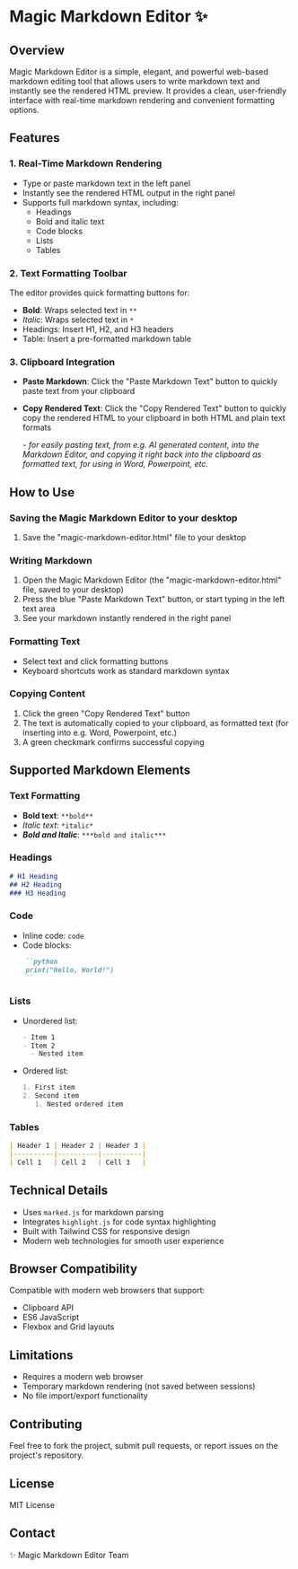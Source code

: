 # Magic Markdown Editor ✨

## Overview

Magic Markdown Editor is a simple, elegant, and powerful web-based markdown editing tool that allows users to write markdown text and instantly see the rendered HTML preview. It provides a clean, user-friendly interface with real-time markdown rendering and convenient formatting options.

## Features

### 1. Real-Time Markdown Rendering
- Type or paste markdown text in the left panel
- Instantly see the rendered HTML output in the right panel
- Supports full markdown syntax, including:
  - Headings
  - Bold and italic text
  - Code blocks
  - Lists
  - Tables

### 2. Text Formatting Toolbar
The editor provides quick formatting buttons for:
- **Bold**: Wraps selected text in `**`
- *Italic*: Wraps selected text in `*`
- Headings: Insert H1, H2, and H3 headers
- Table: Insert a pre-formatted markdown table

### 3. Clipboard Integration
- **Paste Markdown**: Click the "Paste Markdown Text" button to quickly paste text from your clipboard
- **Copy Rendered Text**: Click the "Copy Rendered Text" button to quickly copy the rendered HTML to your clipboard in both HTML and plain text formats

  *- for easily pasting text, from e.g. AI generated content, into the Markdown Editor, and copying it right back into the clipboard as formatted text, for using in Word, Powerpoint, etc.*

## How to Use

### Saving the Magic Markdown Editor to your desktop
1. Save the "magic-markdown-editor.html" file to your desktop

### Writing Markdown
1. Open the Magic Markdown Editor (the "magic-markdown-editor.html" file, saved to your desktop)
2. Press the blue "Paste Markdown Text" button, or start typing in the left text area
3. See your markdown instantly rendered in the right panel

### Formatting Text
- Select text and click formatting buttons
- Keyboard shortcuts work as standard markdown syntax

### Copying Content
1. Click the green "Copy Rendered Text" button
2. The text is automatically copied to your clipboard, as formatted text (for inserting into e.g. Word, Powerpoint, etc.)
3. A green checkmark confirms successful copying

## Supported Markdown Elements

### Text Formatting
- **Bold text**: `**bold**`
- *Italic text*: `*italic*`
- ***Bold and Italic***: `***bold and italic***`

### Headings
```markdown
# H1 Heading
## H2 Heading
### H3 Heading
```

### Code
- Inline code: ``code``
- Code blocks:
```markdown
    ``python
    print("Hello, World!")
    ``
```

### Lists
- Unordered list:
  ```markdown
  - Item 1
  - Item 2
    - Nested item
  ```

- Ordered list:
  ```markdown
  1. First item
  2. Second item
     1. Nested ordered item
  ```

### Tables
```markdown
| Header 1 | Header 2 | Header 3 |
|----------|----------|----------|
| Cell 1   | Cell 2   | Cell 3   |
```

## Technical Details
- Uses `marked.js` for markdown parsing
- Integrates `highlight.js` for code syntax highlighting
- Built with Tailwind CSS for responsive design
- Modern web technologies for smooth user experience

## Browser Compatibility
Compatible with modern web browsers that support:
- Clipboard API
- ES6 JavaScript
- Flexbox and Grid layouts

## Limitations
- Requires a modern web browser
- Temporary markdown rendering (not saved between sessions)
- No file import/export functionality

## Contributing
Feel free to fork the project, submit pull requests, or report issues on the project's repository.

## License
MIT License

## Contact
✨ Magic Markdown Editor Team
